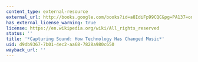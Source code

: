 ```yaml
---
content_type: external-resource
external_url: http://books.google.com/books?id=a8IdiFp99CQC&pg=PA137=onepage
has_external_license_warning: true
license: https://en.wikipedia.org/wiki/All_rights_reserved
status: ''
title: '*Capturing Sound: How Technology Has Changed Music*'
uid: d9db9367-7b01-4ec2-aa68-7828a980c650
wayback_url: ''
---
```

